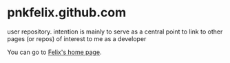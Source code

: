 pnkfelix.github.com
===================

user repository.  intention is mainly to serve as a central point to link to other pages (or repos) of interest to me as a developer

You can go to [Felix's home page](pnkfelix/index.html).
